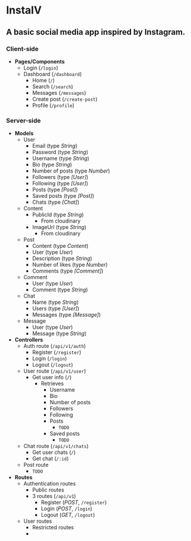 # InstaIV

## A basic social media app inspired by Instagram.

### Client-side

- **Pages/Components**
  - Login (`/login`)
  - Dashboard (`/dashboard`)
    - Home (`/`)
    - Search (`/search`)
    - Messages (`/messages`)
    - Create post (`/create-post`)
    - Profile (`/profile`)

### Server-side

- **Models**
  - User
    - Email (type _String_)
    - Password (type _String_)
    - Username (type _String_)
    - Bio (type _String_)
    - Number of posts (type _Number_)
    - Followers (type _[User]_)
    - Following (type _[User]_)
    - Posts (type _[Post]_)
    - Saved posts (type _[Post]_)
    - Chats (type _[Chat]_)
  - Content
    - PublicId (type _String_)
      - From cloudinary
    - ImageUrl (type _String_)
      - From cloudinary
  - Post
    - Content (type _Content_)
    - User (type _User_)
    - Description (type _String_)
    - Number of likes (type _Number_)
    - Comments (type _[Comment]_)
  - Comment
    - User (type _User_)
    - Comment (type _String_)
  - Chat
    - Name (type _String_)
    - Users (type _[User]_)
    - Messages (type _[Message]_)
  - Message
    - User (type _User_)
    - Message (type _String_)
- **Controllers**
  - Auth route (`/api/v1/auth`)
    - Register (`/register`)
    - Login (`/login`)
    - Logout (`/logout`)
  - User route (`/api/v1/user`)
    - Get user info (`/`)
      - Retrieves
        - Username
        - Bio
        - Number of posts
        - Followers
        - Following
        - Posts
          - `TODO`
        - Saved posts
          - `TODO`
  - Chat route (`/api/v1/chats`)
    - Get user chats (`/`)
    - Get chat (`/:id`)
  - Post route
    - `TODO`
- **Routes**
  - Authentication routes
    - Public routes
    - 3 routes (`/api/v1`)
      - Register (_POST_, `/register`)
      - Login (_POST_, `/login`)
      - Logout (_GET_, `/logout`)
  - User routes
    - Restricted routes
    -
